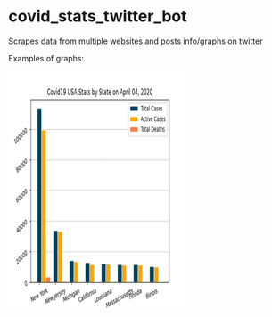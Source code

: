 # covid_stats_twitter_bot
Scrapes data from multiple websites and posts info/graphs on twitter


Examples of graphs:

<img src="examples/us_stats_state.png" height="427" width="320">

